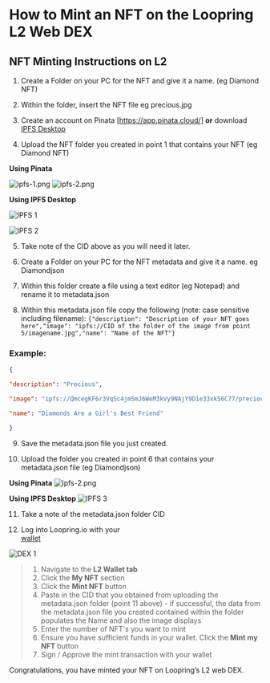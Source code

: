 
# How to Mint an NFT on the Loopring L2 Web DEX

## NFT Minting Instructions on L2

1. Create a Folder on your PC for the NFT and give it a name. (eg Diamond NFT)

2. Within the folder, insert the NFT file eg precious.jpg

3. Create an account on Pinata [https://app.pinata.cloud/] **or** download [IPFS Desktop](https://docs.ipfs.io/install/ipfs-desktop/)

4. Upload the NFT folder you created in point 1 that contains your NFT (eg Diamond NFT) 

**Using Pinata**

![ipfs-1.png](https://static.loopring.io/assets/images/ipfs-1.png)
![ipfs-2.png](https://static.loopring.io/assets/images/ipfs-2.png)

**Using IPFS Desktop**

![IPFS 1](https://lh4.googleusercontent.com/_7QNL46Bo8IzHN_eFHv-bykaCGuvzZci668h6VtSTs69fPie4eMsvdRV_oEDknWdVAxVSUoMdjFXvMLKGsrTqzWJ9gDJve8aYZWf8fb2Zf3svC4tPenauJa00fXpVWPzMsVVMTs2)

![IPFS 2](https://lh6.googleusercontent.com/4JSFZgdoh_2ar7shTLFdDNgx2k9Jyx5cjN0KggDjAYD6rhpO3jO08_peBW5REPW7_VgCaPj9hupNkx2uwZ1wZtGVo7wSQu4Et-UMfborMnVWAVNPsiX9Kpjapoyf96rsoY1MlZAt)

5. Take note of the CID above as you will need it later.

6. Create a Folder on your PC for the NFT metadata and give it a name. eg Diamondjson

7. Within this folder create a file using a text editor (eg Notepad) and rename it to metadata.json

8. Within this metadata.json file copy the following (note: case sensitive including filename):
   `{"description": "Description of your NFT goes here","image": "ipfs://CID of the folder of the image from point 5/imagename.jpg","name": "Name of the NFT"}
   `
### Example:
```json
{

"description": "Precious",

"image": "ipfs://QmcegKF6r3VqSc4jmSmJ6WeM3kVy9NAjY9D1e33xk56C77/precious.jpg",

"name": "Diamonds Are a Girl's Best Friend"

}
```

9. Save the metadata.json file you just created.
   
10. Upload the folder you created in point 6 that contains your metadata.json file (eg Diamondjson)

**Using Pinata**
 ![ipfs-2.png](https://static.loopring.io/assets/images/ipfs-3.png)

**Using IPFS Desktop**
![IPFS 3](https://lh6.googleusercontent.com/m3W814tEgpnN7VvKe8xXeYXOcMcQTe0bK1tCZ9Fkg6WATyjFbk5PBljpuN31tBKoqFNk6rVehOFexUWhunAwEpqdwK_IKPcBLCklm_d6mnihgWOHiS24dASFGHY4WvezejtW-fRw)

11. Take a note of the metadata.json folder CID
   
12. Log into Loopring.io with your  
[wallet](https://desk.zoho.com/portal/loopring/en/kb/articles/how-do-i-connect-loopringsmartwallet-webdex)

![DEX 1](https://lh3.googleusercontent.com/Jj_-o3atJ283KSqCH5bybw-uCS_f_6jGnYPkVXMQzaQ9cyrSpiCsYxIljz4miDT3JwiwF3efQGA2CD0pRxLzoXXKc-HX9oFuiaL1zKxuwOuDhnVXN-scEY1AdZjbqVwNSBVrph-v)

 >   1. Navigate to the **L2 Wallet tab**
 >   2. Click the **My NFT** section
 >   3. Click the **Mint NFT** button
 >   4. Paste in the CID that you obtained from uploading the metadata.json folder (point 11 above) - if successful, the data from the metadata.json file you created contained within the folder populates the Name and also the image displays
 >   5.  Enter the number of NFT's you want to mint
 >   6.  Ensure you have sufficient funds in your wallet. Click the **Mint my NFT** button
 >   7. Sign / Approve the mint transaction with your wallet

Congratulations, you have minted your NFT on Loopring’s L2 web DEX.



